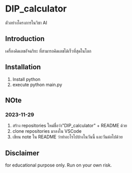 # DIP_calculator
ตัวอย่างโครงการในวิชา AI

## Introduction
เครื่องคิดเลขอัจฉริยะ ที่สามารถคิดเลขได้เร็วที่สุดในโลก

## Installation
1. Install python
2. execute python main.py

## NOte 

### 2023-11-29
1. สร้าง repositories ใหม่ชื่อว่า"DIP_calculator" + README ด้วย
2. clone repositories มาลงใน VSCode
3. เขียน note ใน README ว่าทำอะไรไปบ้างในวันนี้ และวันต่อไปด้วย

## Disclaimer
for educational purpose only. Run on your own risk.
